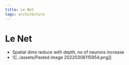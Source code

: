 ```yaml
---
title: Le Net
tags: architecture
---
```


# Le Net
- Spatial dims reduce with depth, no of neurons increase
- ![[../assets/Pasted image 20220306115954.png]]
































